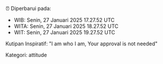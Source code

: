 ⏰ Diperbarui pada:
- WIB: Senin, 27 Januari 2025 17.27.52 UTC
- WITA: Senin, 27 Januari 2025 18.27.52 UTC
- WIT: Senin, 27 Januari 2025 19.27.52 UTC

Kutipan Inspiratif:
"I am who I am, Your approval is not needed"


Kategori: attitude

